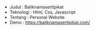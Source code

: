 - Judul : Baliknamasertipikat
- Teknologi : Html, Css, Javascript
- Tentang : Personal Website
- Demo : https://baliknamasertipikat.com/
